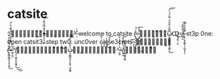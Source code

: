 # catsite
^̵̨̛̭̜͓͓̾͌̾̑̀̈́͘ↀ̴̢̫̖̫̙͖͆̽͑͑͂͂̈́͂̉ᴥ̶̡̧͉̗̮͇̈́͒́͆̌̆͊͑̇͝ↀ̵̧̟͎̹͎̝̰̣̪͕͖͈͘^̶̛̖̈̀̇
welcome to catsite (̴̧̮̠̭̜̦͔̘͓͍̥̖͕̓͛̈͝=̷̧̱̦̺̻̼̟̗̠̱̘̖̑͂̄̇͜͠ↀ̵̗̘͔͕̉͛́̅͗͒́̒́͑̋͘ω̷͔̭̤̲̰̰̼͕̟̠̳̙̫͆͌̐͑̄̐̎̈́̿̈́̉̇̑͜͠͠ↀ̷̨͉̺̯̩̠͎̇͜ͅ≠̺̖̰̈̌̐̏͂̽͠)̶̧̢͔̥̖͇̖̦̗̺̖̟̜͒̑̑̐͒̌̎̚ͅ
st3p 0ne: open catsit3. 
step tw0: unc0ver c̵̩̦͗́̂à̴̘̯t̶̳̱̾͜ṣ̷̐̊͝e3cr̴e̶tș̶͝.̶̟̙́
ヽ̵̞͙̲̜̻̻͉̩͍͇͔̿͂(̶̨̨͇̠͇̼̝̠͈͉̰͓̐̏́̆̄͆̅̆̀̑̆̕̕̚͜=̵͇̩̰̫̽͆̋^̸̨̧̹͖̥͓̗̭͖̟̗̄͜͜͜・̶̧̧̘̞͔̗̳̪̤̜͈̟̃͐͂̾̈́̀̐͊̄͌͝ͅῳ̴̮̰̳͖̞̟͎͓͍̜͕͈͚͓̉͒̊́̾̀̆̔͘͝・̵̨̨̧̻̖̮̠̣̱̥͙̭̺͊́ͅ^̵̬͚͛̀͐̓̽̾͒̇͘≠̝̠͈̇͑̔̓̃̾͊͝)̷̫̼͖͖̤͚̈͒̎̆̀̒ͅ丿̴̮̻͔̥̽̈͗̓͂̔͆́͒̍
